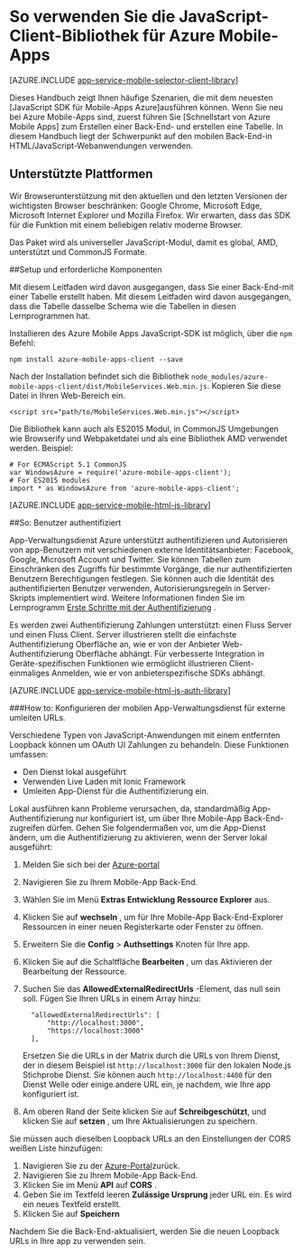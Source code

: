 <properties
    pageTitle="So verwenden Sie das JavaScript-SDK für Azure Mobile-Apps"
    description="So verwenden Sie V für Azure Mobile-Apps"
    services="app-service\mobile"
    documentationCenter="javascript"
    authors="adrianhall"
    manager="erikre"
    editor=""/>

<tags
    ms.service="app-service-mobile"
    ms.workload="mobile"
    ms.tgt_pltfrm="html"
    ms.devlang="javascript"
    ms.topic="article"
    ms.date="10/01/2016"
    ms.author="adrianha"/>

# <a name="how-to-use-the-javascript-client-library-for-azure-mobile-apps"></a>So verwenden Sie die JavaScript-Client-Bibliothek für Azure Mobile-Apps

[AZURE.INCLUDE [app-service-mobile-selector-client-library](../../includes/app-service-mobile-selector-client-library.md)]

Dieses Handbuch zeigt Ihnen häufige Szenarien, die mit dem neuesten [JavaScript SDK für Mobile-Apps Azure]ausführen können. Wenn Sie neu bei Azure Mobile-Apps sind, zuerst führen Sie [Schnellstart von Azure Mobile Apps] zum Erstellen einer Back-End- und erstellen eine Tabelle. In diesem Handbuch liegt der Schwerpunkt auf den mobilen Back-End-in HTML/JavaScript-Webanwendungen verwenden.

## <a name="supported-platforms"></a>Unterstützte Plattformen

Wir Browserunterstützung mit den aktuellen und den letzten Versionen der wichtigsten Browser beschränken: Google Chrome, Microsoft Edge, Microsoft Internet Explorer und Mozilla Firefox.  Wir erwarten, dass das SDK für die Funktion mit einem beliebigen relativ moderne Browser.

Das Paket wird als universeller JavaScript-Modul, damit es global, AMD, unterstützt und CommonJS Formate.

##<a name="a-namesetupasetup-and-prerequisites"></a><a name="Setup"></a>Setup und erforderliche Komponenten

Mit diesem Leitfaden wird davon ausgegangen, dass Sie einer Back-End-mit einer Tabelle erstellt haben. Mit diesem Leitfaden wird davon ausgegangen, dass die Tabelle dasselbe Schema wie die Tabellen in diesen Lernprogrammen hat.

Installieren des Azure Mobile Apps JavaScript-SDK ist möglich, über die `npm` Befehl:

```
npm install azure-mobile-apps-client --save
```

Nach der Installation befindet sich die Bibliothek `node_modules/azure-mobile-apps-client/dist/MobileServices.Web.min.js`.  Kopieren Sie diese Datei in Ihren Web-Bereich ein.

```
<script src="path/to/MobileServices.Web.min.js"></script>
```

Die Bibliothek kann auch als ES2015 Modul, in CommonJS Umgebungen wie Browserify und Webpaketdatei und als eine Bibliothek AMD verwendet werden.  Beispiel:

```
# For ECMAScript 5.1 CommonJS
var WindowsAzure = require('azure-mobile-apps-client');
# For ES2015 modules
import * as WindowsAzure from 'azure-mobile-apps-client';
```

[AZURE.INCLUDE [app-service-mobile-html-js-library](../../includes/app-service-mobile-html-js-library.md)]

##<a name="a-nameauthahow-to-authenticate-users"></a><a name="auth"></a>So: Benutzer authentifiziert

App-Verwaltungsdienst Azure unterstützt authentifizieren und Autorisieren von app-Benutzern mit verschiedenen externe Identitätsanbieter: Facebook, Google, Microsoft Account und Twitter. Sie können Tabellen zum Einschränken des Zugriffs für bestimmte Vorgänge, die nur authentifizierten Benutzern Berechtigungen festlegen. Sie können auch die Identität des authentifizierten Benutzer verwenden, Autorisierungsregeln in Server-Skripts implementiert wird. Weitere Informationen finden Sie im Lernprogramm [Erste Schritte mit der Authentifizierung] .

Es werden zwei Authentifizierung Zahlungen unterstützt: einen Fluss Server und einen Fluss Client.  Server illustrieren stellt die einfachste Authentifizierung Oberfläche an, wie er von der Anbieter Web-Authentifizierung Oberfläche abhängt. Für verbesserte Integration in Geräte-spezifischen Funktionen wie ermöglicht illustrieren Client-einmaliges Anmelden, wie er von anbieterspezifische SDKs abhängt.

[AZURE.INCLUDE [app-service-mobile-html-js-auth-library](../../includes/app-service-mobile-html-js-auth-library.md)]

###<a name="a-nameconfigure-external-redirect-urlsahow-to-configure-your-mobile-app-service-for-external-redirect-urls"></a><a name="configure-external-redirect-urls"></a>How to: Konfigurieren der mobilen App-Verwaltungsdienst für externe umleiten URLs.

Verschiedene Typen von JavaScript-Anwendungen mit einem entfernten Loopback können um OAuth UI Zahlungen zu behandeln.  Diese Funktionen umfassen:

* Den Dienst lokal ausgeführt
* Verwenden Live Laden mit Ionic Framework
* Umleiten App-Dienst für die Authentifizierung ein. 

Lokal ausführen kann Probleme verursachen, da, standardmäßig App-Authentifizierung nur konfiguriert ist, um über Ihre Mobile-App Back-End-zugreifen dürfen. Gehen Sie folgendermaßen vor, um die App-Dienst ändern, um die Authentifizierung zu aktivieren, wenn der Server lokal ausgeführt:

1. Melden Sie sich bei der [Azure-portal]
2. Navigieren Sie zu Ihrem Mobile-App Back-End.
3. Wählen Sie im Menü **Extras Entwicklung** **Ressource Explorer** aus.
4. Klicken Sie auf **wechseln** , um für Ihre Mobile-App Back-End-Explorer Ressourcen in einer neuen Registerkarte oder Fenster zu öffnen.
5. Erweitern Sie die **Config** > **Authsettings** Knoten für Ihre app.
6. Klicken Sie auf die Schaltfläche **Bearbeiten** , um das Aktivieren der Bearbeitung der Ressource.
7. Suchen Sie das **AllowedExternalRedirectUrls** -Element, das null sein soll. Fügen Sie Ihren URLs in einem Array hinzu:

         "allowedExternalRedirectUrls": [
             "http://localhost:3000",
             "https://localhost:3000"
         ],

    Ersetzen Sie die URLs in der Matrix durch die URLs von Ihrem Dienst, der in diesem Beispiel ist `http://localhost:3000` für den lokalen Node.js Stichprobe Dienst. Sie können auch `http://localhost:4400` für den Dienst Welle oder einige andere URL ein, je nachdem, wie Ihre app konfiguriert ist.

8. Am oberen Rand der Seite klicken Sie auf **Schreibgeschützt**, und klicken Sie auf **setzen** , um Ihre Aktualisierungen zu speichern.

Sie müssen auch dieselben Loopback URLs an den Einstellungen der CORS weißen Liste hinzufügen:

1. Navigieren Sie zu der [Azure-Portal]zurück.
2. Navigieren Sie zu Ihrem Mobile-App Back-End.
3. Klicken Sie im Menü **API** auf **CORS** .
4. Geben Sie im Textfeld leeren **Zulässige Ursprung** jeder URL ein.  Es wird ein neues Textfeld erstellt.
5. Klicken Sie auf **Speichern**
    
Nachdem Sie die Back-End-aktualisiert, werden Sie die neuen Loopback URLs in Ihre app zu verwenden sein.

<!-- URLs. -->
[Azure mobilen Apps Quick Start]: app-service-mobile-cordova-get-started.md
[Erste Schritte mit der Authentifizierung]: app-service-mobile-cordova-get-started-users.md
[Add authentication to your app]: app-service-mobile-cordova-get-started-users.md

[Azure-portal]: https://portal.azure.com/
[JavaScript-SDK für Azure Mobile-Apps]: https://www.npmjs.com/package/azure-mobile-apps-client
[Query object documentation]: https://msdn.microsoft.com/en-us/library/azure/jj613353.aspx

